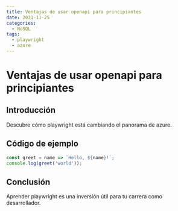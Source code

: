 ```yaml
---
title: Ventajas de usar openapi para principiantes
date: 2031-11-25
categories:
  - NoSQL
tags:
  - playwright
  - azure
---
```


# Ventajas de usar openapi para principiantes

## Introducción

Descubre cómo playwright está cambiando el panorama de azure.

## Código de ejemplo

```javascript
const greet = name => `Hello, ${name}!`;
console.log(greet('world'));
```

## Conclusión

Aprender playwright es una inversión útil para tu carrera como desarrollador.